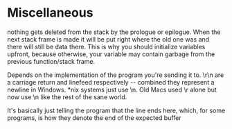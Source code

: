 # Miscellaneous
nothing gets deleted from the stack by the prologue or epilogue. When the next stack frame is made it will be put right where the old one was and there will still be data there. This is why you should initialize variables upfront, because otherwise, your variable may contain garbage from the previous function/stack frame.

Depends on the implementation of the program you're sending it to. \\r\\n are a carriage return and linefeed respectively -- combined they represent a newline in Windows. \*nix systems just use \\n. Old Macs used \\r alone but now use \\n like the rest of the sane world.

It's basically just telling the program that the line ends here, which, for some programs, is how they denote the end of the expected buffer
